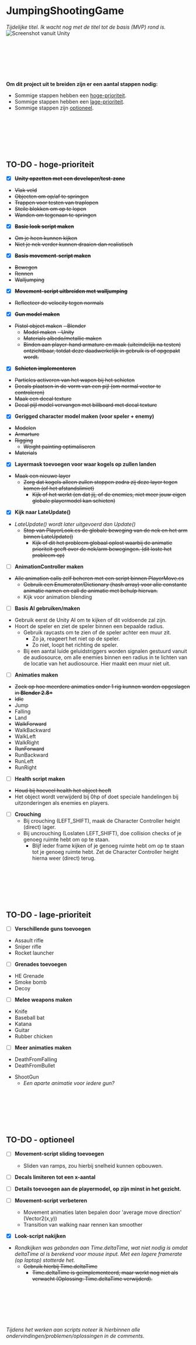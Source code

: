 # JumpingShootingGame
*Tijdelijke titel. Ik wacht nog met de titel tot de basis (MVP) rond is.*
![Screenshot vanuit Unity](https://raw.githubusercontent.com/Rowan-Mulder/JumpingShootingGame/master/Github%20bestanden/Screenshots/Screenshot1.png)

<br><br><br>
---

**Om dit project uit te breiden zijn er een aantal stappen nodig:**
* Sommige stappen hebben een [hoge-prioriteit](https://github.com/Rowan-Mulder/JumpingShootingGame/blob/master/README.md#to-do---hoge-prioriteit).
* Sommige stappen hebben een [lage-prioriteit](https://github.com/Rowan-Mulder/JumpingShootingGame/blob/master/README.md#to-do---lage-prioriteit).
* Sommige stappen zijn [optioneel](https://github.com/Rowan-Mulder/JumpingShootingGame/blob/master/README.md#to-do---optioneel).

<br><br><br>
---

## TO-DO - hoge-prioriteit
- [x] ~~**Unity opzetten met een developer/test-zone**~~
* ~~Vlak veld~~
* ~~Objecten om op/af te springen~~
* ~~Trappen voor testen van traplopen~~
* ~~Steile blokken om op te lopen~~
* ~~Wanden om tegenaan te springen~~

- [x] ~~**Basic look script maken**~~
* ~~Om je heen kunnen kijken~~
* ~~Niet je nek verder kunnen draaien dan realistisch~~

- [x] ~~**Basis movement-script maken**~~
* ~~Bewegen~~
* ~~Rennen~~
* ~~Walljumping~~

- [x] ~~**Movement-script uitbreiden met walljumping**~~
* ~~Reflecteer de velocity tegen normals~~

- [x] ~~**Gun model maken**~~
* ~~Pistol object maken~~
  ~~- Blender~~
    - ~~Model maken~~
  ~~- Unity~~
    - ~~Materials albedo/metallic maken~~
    - ~~Binden aan player-hand armature en maak (uiteindelijk na testen) ontzichtbaar, totdat deze daadwerkelijk in gebruik is of opgepakt wordt.~~

- [x] ~~**Schieten implementeren**~~
* ~~Particles activeren van het wapen bij het schieten~~
* ~~Decals plaatsen in de vorm van een pijl (om normal vector te controleren)~~
* ~~Maak een decal texture~~
* ~~Decal pijl model vervangen met billboard met decal texture~~

- [x] **Gerigged character model maken (voor speler + enemy)**
* ~~Modelen~~
* ~~Armarture~~
* ~~Rigging~~
  - ~~Weight painting optimaliseren~~
* ~~Materials~~

- [x] **Layermask toevoegen voor waar kogels op zullen landen**
* ~~Maak een nieuwe layer~~
  - ~~Zorg dat kogels alleen zullen stoppen zodra zij deze layer tegen komen (of het afstandslimiet)~~
    - ~~Kijk of het werkt (en dat jij, of de enemies, niet meer jouw eigen globale playermodel kan schieten)~~

- [x] **Kijk naar LateUpdate()**
* *LateUpdate() wordt later uitgevoerd dan Update()*
  - ~~Stop van PlayerLook.cs de globale beweging van de nek en het arm binnen LateUpdate()~~
    - ~~Kijk of dit het probleem globaal oplost waarbij de animatie prioriteit geeft over de nek/arm bewegingen. (dit loste het probleem op)~~

- [ ] **AnimationController maken**
* ~~Alle animation calls zelf beheren met een script binnen PlayerMove.cs~~
  - ~~Gebruik een Enumerator/Dictionary (hash array) voor alle constante animatie namen en call de animatie met behulp hiervan.~~
  - Kijk voor animation blending

- [ ] **Basis AI gebruiken/maken**
- Gebruik eerst de Unity AI om te kijken of dit voldoende zal zijn.
- Hoort de speler en ziet de speler binnen een bepaalde radius.
  - Gebruik raycasts om te zien of de speler achter een muur zit.
    - Zo ja, reageert het niet op de speler.
    - Zo niet, loopt het richting de speler.
  - Bij een aantal luide geluidstriggers worden signalen gestuurd vanuit de audiosource, om alle enemies binnen een radius in te lichten van de locatie van het audiosource. Hier maakt een muur niet uit.

- [ ] **Animaties maken**
* ~~Zoek op hoe meerdere animaties onder 1 rig kunnen worden opgeslagen in **Blender 2.8+**~~
* ~~Idle~~
* Jump
* Falling
* Land
* ~~WalkForward~~
* WalkBackward
* WalkLeft
* WalkRight
* ~~RunForward~~
* RunBackward
* RunLeft
* RunRight

- [ ] **Health script maken**
* ~~Houd bij hoeveel health het object heeft~~
* Het object wordt verwijderd bij 0hp of doet speciale handelingen bij uitzonderingen als enemies en players.

- [ ] **Crouching**
  - Bij crouching (LEFT_SHIFT), maak de Character Controller height (direct) lager.
  - Bij uncrouching (Loslaten LEFT_SHIFT), doe collision checks of je genoeg ruimte hebt om op te staan.
    - Blijf ieder frame kijken of je genoeg ruimte hebt om op te staan tot je genoeg ruimte hebt. Zet de Character Controller height hierna weer (direct) terug.

<br><br><br>
---

## TO-DO - lage-prioriteit

- [ ] **Verschillende guns toevoegen**
* Assault rifle
* Sniper rifle
* Rocket launcher

- [ ] **Grenades toevoegen**
* HE Grenade
* Smoke bomb
* Decoy

- [ ] **Melee weapons maken**
* Knife
* Baseball bat
* Katana
* Guitar
* Rubber chicken


- [ ] **Meer animaties maken**
* DeathFromFalling
* DeathFromBullet
- ShootGun
  - *Een aparte animatie voor iedere gun?*

<br><br><br>
---

## TO-DO - optioneel

- [ ] **Movement-script sliding toevoegen**
  - Sliden van ramps, zou hierbij snelheid kunnen opbouwen.

- [ ] **Decals limiteren tot een x-aantal**

- [ ] **Details toevoegen aan de playermodel, op zijn minst in het gezicht.**

- [ ] **Movement-script verbeteren**
  - Movement animaties laten bepalen door 'average move direction' (Vector2(x,y))
  - Transition van walking naar rennen kan smoother

- [x] **Look-script nakijken**
* *Rondkijken was gebonden aan Time.deltaTime, wat niet nodig is omdat deltaTime al is berekend voor mouse input. Met een lagere framerate (op laptop) stotterde het.*
  - ~~Gebruik hierbij Time.deltaTime~~
    - ~~Time.deltaTime is geïmplementeerd, maar werkt nog niet als verwacht (Oplossing: Time.deltaTime verwijderd).~~

<br><br><br>
---

*Tijdens het werken aan scripts noteer ik hierbinnen alle ondervindingen/problemen/oplossingen in de comments.*
